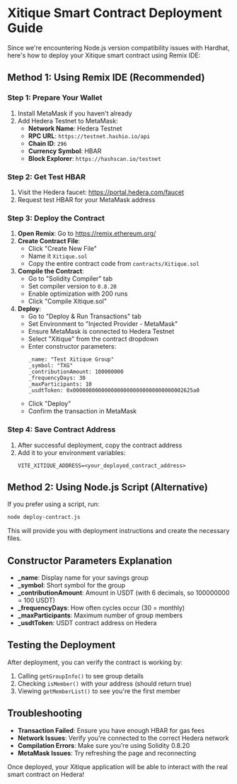 # Xitique Smart Contract Deployment Guide

Since we're encountering Node.js version compatibility issues with Hardhat, here's how to deploy your Xitique smart contract using Remix IDE:

## Method 1: Using Remix IDE (Recommended)

### Step 1: Prepare Your Wallet
1. Install MetaMask if you haven't already
2. Add Hedera Testnet to MetaMask:
   - **Network Name**: Hedera Testnet
   - **RPC URL**: `https://testnet.hashio.io/api`
   - **Chain ID**: `296`
   - **Currency Symbol**: HBAR
   - **Block Explorer**: `https://hashscan.io/testnet`

### Step 2: Get Test HBAR
1. Visit the Hedera faucet: https://portal.hedera.com/faucet
2. Request test HBAR for your MetaMask address

### Step 3: Deploy the Contract
1. **Open Remix**: Go to https://remix.ethereum.org/
2. **Create Contract File**: 
   - Click "Create New File"
   - Name it `Xitique.sol`
   - Copy the entire contract code from `contracts/Xitique.sol`
3. **Compile the Contract**:
   - Go to "Solidity Compiler" tab
   - Set compiler version to `0.8.20`
   - Enable optimization with 200 runs
   - Click "Compile Xitique.sol"
4. **Deploy**:
   - Go to "Deploy & Run Transactions" tab
   - Set Environment to "Injected Provider - MetaMask"
   - Ensure MetaMask is connected to Hedera Testnet
   - Select "Xitique" from the contract dropdown
   - Enter constructor parameters:
     ```
     _name: "Test Xitique Group"
     _symbol: "TXG"
     _contributionAmount: 100000000
     _frequencyDays: 30
     _maxParticipants: 10
     _usdtToken: 0x00000000000000000000000000000000002625a0
     ```
   - Click "Deploy"
   - Confirm the transaction in MetaMask

### Step 4: Save Contract Address
1. After successful deployment, copy the contract address
2. Add it to your environment variables:
   ```
   VITE_XITIQUE_ADDRESS=<your_deployed_contract_address>
   ```

## Method 2: Using Node.js Script (Alternative)

If you prefer using a script, run:
```bash
node deploy-contract.js
```

This will provide you with deployment instructions and create the necessary files.

## Constructor Parameters Explanation

- **_name**: Display name for your savings group
- **_symbol**: Short symbol for the group  
- **_contributionAmount**: Amount in USDT (with 6 decimals, so 100000000 = 100 USDT)
- **_frequencyDays**: How often cycles occur (30 = monthly)
- **_maxParticipants**: Maximum number of group members
- **_usdtToken**: USDT contract address on Hedera

## Testing the Deployment

After deployment, you can verify the contract is working by:
1. Calling `getGroupInfo()` to see group details
2. Checking `isMember()` with your address (should return true)
3. Viewing `getMemberList()` to see you're the first member

## Troubleshooting

- **Transaction Failed**: Ensure you have enough HBAR for gas fees
- **Network Issues**: Verify you're connected to the correct Hedera network
- **Compilation Errors**: Make sure you're using Solidity 0.8.20
- **MetaMask Issues**: Try refreshing the page and reconnecting

Once deployed, your Xitique application will be able to interact with the real smart contract on Hedera!